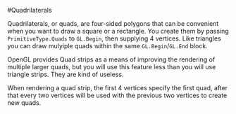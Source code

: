 #Quadrilaterals

Quadrilaterals, or quads, are four-sided polygons that can be convenient when you want to draw a square or a rectangle. You create them by passing ```PrimitiveType.Quads``` to ```GL.Begin```, then supplying 4 vertices. Like triangles you can draw mulyiple quads within the same ```GL.Begin```/```GL.End``` block.

OpenGL provides Quad strips as a means of improving the rendering of multiple larger quads, but you will use this feature less than you will use triangle strips. They are kind of useless.

When rendering a quad strip, the first 4 vertices specify the first quad, after that every two vertices will be used with the previous two vertices to create new quads.